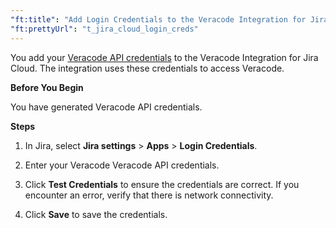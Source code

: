 ```yaml
---
"ft:title": "Add Login Credentials to the Veracode Integration for Jira Cloud"
"ft:prettyUrl": "t_jira_cloud_login_creds"
---
```

You add your [Veracode API credentials](https://docs.veracode.com/r/c_api_credentials3) to the Veracode Integration for Jira Cloud. The integration uses these credentials to access Veracode.

<p font-size="13pt"><b>Before You Begin</b></p>

You have generated Veracode API credentials.

<p font-size="13pt"><b>Steps</b></p>

1.  In Jira, select **Jira settings** > **Apps** > **Login Credentials**.

2.  Enter your Veracode Veracode API credentials.

3.  Click **Test Credentials** to ensure the credentials are correct. If you encounter an error, verify that there is network connectivity.

4.  Click **Save** to save the credentials.
